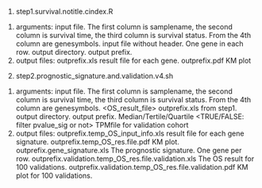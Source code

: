 1. step1.survival.notitle.cindex.R
1) arguments:
<TPMfile>	input file. The first column is samplename, the second column is survival time, the third column is survival status. From the 4th column are genesymbols.
<genelist>	input file without header. One gene in each row.
<outdir>	output directory.
<outprefix>	output prefix.
2) output files:
outprefix.xls	result file for each gene.
outprefix.pdf	KM plot

2. step2.prognostic_signature.and.validation.v4.sh
1) arguments:
<TPMfile>	input file. The first column is samplename, the second column is survival time, the third column is survival status. From the 4th column are genesymbols.
<OS_result_file>	outprefix.xls from step1.
<outdir>	output directory.
<outprefix>	output prefix.
<Groupby>	Median/Tertile/Quartile
<TRUE/FALSE: filter pvalue_sig or not>
<infile>  TPMfile for validation cohort
2) output files:
outprefix.temp_OS_input_info.xls  result file for each gene signature.
outprefix.temp_OS_res.file.pdf  KM plot.
outprefix.gene_signature.xls  The prognostic signature. One gene per row.
outprefix.validation.temp_OS_res.file.validation.xls  The OS result for 100 validations. 
outprefix.validation.temp_OS_res.file.validation.pdf  KM plot for 100 validations. 
